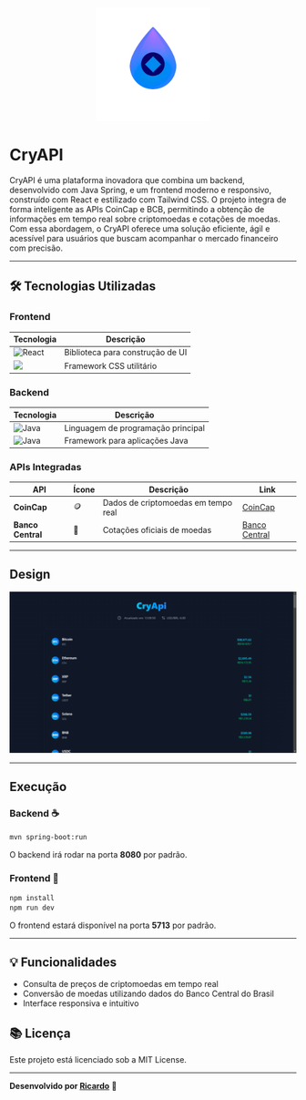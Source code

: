 <p align="center">
  <img src="https://github.com/RLC02/RLC02/blob/main/CryApiLogo.png?raw=true" width="200" height="200" />
</p>

# CryAPI 

CryAPI é uma plataforma inovadora que combina um backend, desenvolvido com Java Spring, e um frontend moderno e responsivo, construído com React e estilizado com Tailwind CSS. O projeto integra de forma inteligente as APIs CoinCap e BCB, permitindo a obtenção de informações em tempo real sobre criptomoedas e cotações de moedas. Com essa abordagem, o CryAPI oferece uma solução eficiente, ágil e acessível para usuários que buscam acompanhar o mercado financeiro com precisão.

---

## 🛠️ Tecnologias Utilizadas

### **Frontend**
| Tecnologia       | Descrição                     |
|------------------|-------------------------------|
|    <img src="https://img.shields.io/badge/react%20-%2320232a.svg?&style=for-the-badge&logo=react&logoColor=&color=blue" alt="React"/>  | Biblioteca para construção de UI |
|    <img src="https://img.shields.io/badge/Tailwind_CSS-grey?style=for-the-badge&logo=tailwind-css&logoColor=38B2AC"/> | Framework CSS utilitário      |

### **Backend**
| Tecnologia           | Descrição                          |
|---------------------|------------------------------------|
| <img src="https://img.shields.io/badge/java-%23ED8B00.svg?&style=for-the-badge&logo=openjdk&logoColor=&color=" alt="Java"/> | Linguagem de programação principal |
| <img src="https://img.shields.io/badge/spring-%23ED8B00.svg?&style=for-the-badge&logo=spring&logoColor=&color=white" alt="Java"/> | Framework para aplicações Java     |

### **APIs Integradas**
| API               | Ícone | Descrição                          | Link |
|-------------------|-------|------------------------------------|------|
| **CoinCap**       | 🪙    | Dados de criptomoedas em tempo real| [CoinCap](https://coincap.io/) |
| **Banco Central** | 🏦    | Cotações oficiais de moedas        | [Banco Central](https://www.bcb.gov.br/) |

---
## Design

<p align="center">
  <img src="https://github.com/RLC02/RLC02/blob/main/CryApiScreen.png?raw=true" />
</p>

---

## Execução

### **Backend** ☕
```bash
mvn spring-boot:run
```
O backend irá rodar na porta **8080** por padrão.

### **Frontend** 👾
```bash
npm install
npm run dev
```
O frontend estará disponível na porta **5713** por padrão.

---

## 💡 Funcionalidades
- Consulta de preços de criptomoedas em tempo real
- Conversão de moedas utilizando dados do Banco Central do Brasil
- Interface responsiva e intuitivo

## 📚 Licença
Este projeto está licenciado sob a MIT License. 

---
**Desenvolvido por [Ricardo](https://github.com/RLC02)** 🚀

